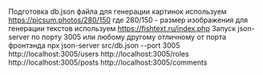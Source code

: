 Подготовка db.json файла
для генерации картинок используем https://picsum.photos/280/150 где 280/150 - размер изображения
для генерации текстов используем https://fishtext.ru/index.php
Запуск json-server по порту 3005 или любому другому отличному от порта фронтэнда
npx json-server src/db.json --port 3005
http://localhost:3005/users
http://localhost:3005/roles
http://localhost:3005/posts
http://localhost:3005/comments
